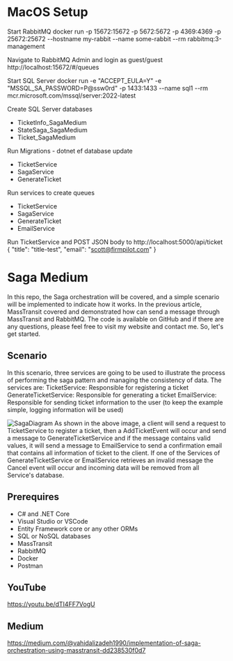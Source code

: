 # MacOS Setup

Start RabbitMQ
docker run -p 15672:15672 -p 5672:5672 -p 4369:4369 -p 25672:25672 --hostname my-rabbit --name some-rabbit --rm rabbitmq:3-management

Navigate to RabbitMQ Admin and login as guest/guest
http://localhost:15672/#/queues

Start SQL Server
docker run -e "ACCEPT_EULA=Y" -e "MSSQL_SA_PASSWORD=P@ssw0rd" -p 1433:1433 --name sql1 --rm mcr.microsoft.com/mssql/server:2022-latest 

Create SQL Server databases
* TicketInfo_SagaMedium
* StateSaga_SagaMedium
* Ticket_SagaMedium

Run Migrations - dotnet ef database update
* TicketService
* SagaService
* GenerateTicket

Run services to create queues
* TicketService
* SagaService
* GenerateTicket
* EmailService

Run TicketService and POST JSON body to http://localhost:5000/api/ticket
{
    "title": "title-test",
    "email": "scott@firmpilot.com"
}

# Saga Medium
In this repo, the Saga orchestration will be covered, and a simple scenario will be implemented to indicate how it works. In the previous article, MassTransit covered and demonstrated how can send a message through MassTransit and RabbitMQ. The code is available on GitHub and if there are any questions, please feel free to visit my website and contact me. So, let's get started.

## Scenario
In this scenario, three services are going to be used to illustrate the process of performing the saga pattern and managing the consistency of data. The services are:
TicketService: Responsible for registering a ticket
GenerateTicketService: Responsible for generating a ticket
EmailService: Responsible for sending ticket information to the user (to keep the example simple, logging information will be used)

![SagaDiagram](https://github.com/Vahidalizadeh7070/SagaStateMachine_Medium/assets/98050724/dddd4a19-078f-4518-a8b1-74653671e8eb)
As shown in the above image, a client will send a request to TicketService to register a ticket, then a AddTicketEvent will occur and send a message to GenerateTicketService and if the message contains valid values, it will send a message to EmailService to send a confirmation email that contains all information of ticket to the client. If one of the Services of GenerateTicketService or EmailService retrieves an invalid message the Cancel event will occur and incoming data will be removed from all Service's database.

## Prerequires
- C# and .NET Core
- Visual Studio or VSCode
- Entity Framework core or any other ORMs
- SQL or NoSQL databases
- MassTransit
- RabbitMQ
- Docker
- Postman

## YouTube 
https://youtu.be/dTI4FF7VogU 

## Medium 
https://medium.com/@vahidalizadeh1990/implementation-of-saga-orchestration-using-masstransit-dd238530f0d7
